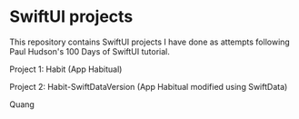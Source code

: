 # SwiftUI projects

This repository contains SwiftUI projects I have done as attempts following Paul Hudson's 100 Days of SwiftUI tutorial.

Project 1: Habit (App Habitual)

Project 2: Habit-SwiftDataVersion (App Habitual modified using SwiftData)

Quang
